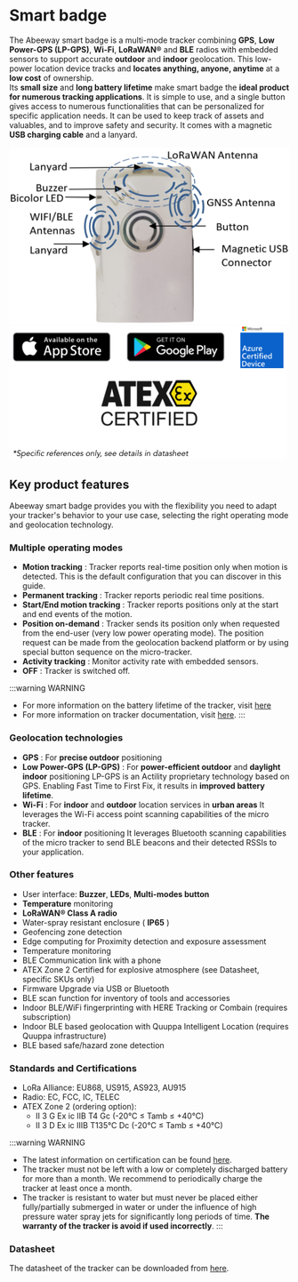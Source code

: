 
# Smart badge
The Abeeway smart badge is a multi-mode tracker combining **GPS**, **Low Power-GPS (LP-GPS)**, **Wi-Fi**, **LoRaWAN®** and **BLE** radios with embedded sensors to support accurate **outdoor** and **indoor** geolocation. This low-power location device tracks and **locates anything, anyone, anytime** at a **low cost** of ownership.<br/>
Its **small size** and **long battery lifetime** make smart badge the **ideal product for numerous tracking applications**. It is simple to use, and a single button gives access to numerous functionalities that can be personalized for specific application needs. It can be used to keep track of assets and valuables, and to improve safety and security. It comes with a magnetic **USB charging cable** and a lanyard.

<img src="images/smartBadgePlacement_450x234.png" border="0" />
<img src="images/image_azure_certification.png" border="0" />

## Key product features
Abeeway smart badge provides you with the flexibility you need to adapt your tracker's behavior to your use case, selecting the right operating mode and geolocation technology.

### Multiple operating modes
* **Motion tracking** : Tracker reports real-time position only when motion is detected. This is the default configuration that you can discover in this guide.
* **Permanent tracking** : Tracker reports periodic real time positions.
* **Start/End motion tracking** : Tracker reports positions only at the start and end events of the motion.
* **Position on-demand** : Tracker sends its position only when requested from the end-user (very low power operating mode). The position request can be made from the geolocation backend platform or by using special button sequence on the micro-tracker.
* **Activity tracking** : Monitor activity rate with embedded sensors.
* **OFF** : Tracker is switched off.

:::warning WARNING
* For more information on the battery lifetime of the tracker, visit [here](../AbeewayDeviceManager_C/PowerConsumption_R)
* For more information on tracker documentation, visit [here](../../Other/D-Reference/DocLibrary_R/AbeewayTrackers_R.md#reference-guides-and-tools).
:::

### Geolocation technologies
* **GPS** : For **precise outdoor** positioning
* **Low Power-GPS (LP-GPS)** : For **power-efficient outdoor** and **daylight indoor** positioning
LP-GPS is an Actility proprietary technology based on GPS. Enabling Fast Time to First Fix, it results in **improved battery lifetime**.
* **Wi-Fi** : For **indoor** and **outdoor** location services in **urban areas**
It leverages the Wi-Fi access point scanning capabilities of the micro tracker.
* **BLE** : For **indoor** positioning
It leverages Bluetooth scanning capabilities of the micro tracker to send BLE beacons and their detected RSSIs to your application.

### Other features
* User interface: **Buzzer**, **LEDs**, **Multi-modes button**
* **Temperature** monitoring
* **LoRaWAN® Class A radio**
* Water-spray resistant enclosure ( **IP65** )
* Geofencing zone detection
* Edge computing for Proximity detection and exposure assessment
* Temperature monitoring
* BLE Communication link with a phone
* ATEX Zone 2 Certified for explosive atmosphere (see Datasheet, specific SKUs only)
* Firmware Upgrade via USB or Bluetooth
* BLE scan function for inventory of tools and accessories
* Indoor BLE/WiFi fingerprinting with HERE Tracking or Combain (requires subscription)
* Indoor BLE based geolocation with Quuppa Intelligent Location (requires Quuppa infrastructure)
* BLE based safe/hazard zone detection

### Standards and Certifications
* LoRa Alliance: EU868, US915, AS923, AU915
* Radio: EC, FCC, IC, TELEC
* ATEX Zone 2 (ordering option):
  - II 3 G Ex ic IIB T4 Gc (-20°C ≤ Tamb ≤ +40°C)
  - II 3 D Ex ic IIIB T135°C Dc (-20°C ≤ Tamb ≤ +40°C)

:::warning WARNING
 *  The latest information on certification can be found [here](/D-Reference/DocLibrary_R/AbeewayTrackers_R.md#certifications).
 * The tracker must not be left with a low or completely discharged battery for more than a month. We recommend to periodically charge the tracker at least once a month. 
 * The tracker is resistant to water but must never be placed either fully/partially submerged in water or under the influence of high pressure water spray jets for significantly long periods of time. 
 **The warranty of the tracker is avoid if used incorrectly**.
:::

### Datasheet
The datasheet of the tracker can be downloaded from [here](/D-Reference/DocLibrary_R/AbeewayTrackers_R.html#data-sheets).

